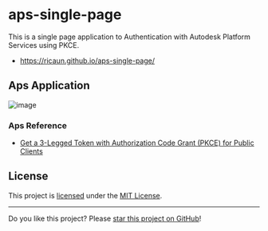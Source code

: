# aps-single-page

This is a single page application to Authentication with Autodesk Platform Services using PKCE.

* https://ricaun.github.io/aps-single-page/

## Aps Application

![image](https://github.com/user-attachments/assets/14a1053b-e27f-4859-95b1-db5b62ac6e87)

### Aps Reference

* [Get a 3-Legged Token with Authorization Code Grant (PKCE) for Public Clients](https://aps.autodesk.com/en/docs/oauth/v2/tutorials/get-3-legged-token-pkce/)

## License

This project is [licensed](LICENSE) under the [MIT License](https://en.wikipedia.org/wiki/MIT_License).

---

Do you like this project? Please [star this project on GitHub](https://github.com/ricaun/aps-single-page/stargazers)!
